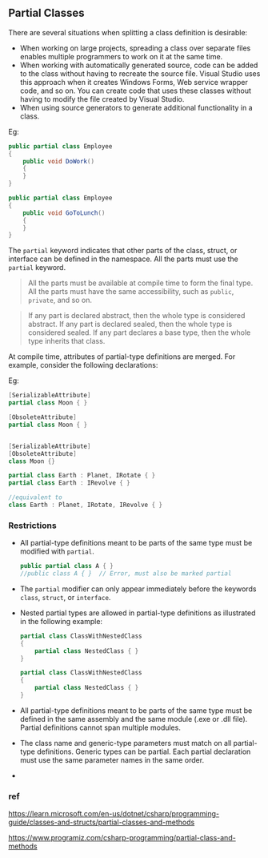 ## Partial Classes
There are several situations when splitting a class definition is desirable:

-   When working on large projects, spreading a class over separate files enables multiple programmers to work on it at the same time.
-   When working with automatically generated source, code can be added to the class without having to recreate the source file. Visual Studio uses this approach when it creates Windows Forms, Web service wrapper code, and so on. You can create code that uses these classes without having to modify the file created by Visual Studio.
-   When using source generators to generate additional functionality in a class.


Eg:
```cs
public partial class Employee
{
    public void DoWork()
    {
    }
}

public partial class Employee
{
    public void GoToLunch()
    {
    }
}
```

The `partial` keyword indicates that other parts of the class, struct, or interface can be defined in the namespace. All the parts must use the `partial` keyword. 

> All the parts must be available at compile time to form the final type. All the parts must have the same accessibility, such as `public`, `private`, and so on.

> If any part is declared abstract, then the whole type is considered abstract. If any part is declared sealed, then the whole type is considered sealed. If any part declares a base type, then the whole type inherits that class.


At compile time, attributes of partial-type definitions are merged. For example, consider the following declarations:

Eg:
```cs
[SerializableAttribute]
partial class Moon { }

[ObsoleteAttribute]
partial class Moon { }

```

```cs

[SerializableAttribute]
[ObsoleteAttribute]
class Moon {}

```

```cs
partial class Earth : Planet, IRotate { }
partial class Earth : IRevolve { }

//equivalent to
class Earth : Planet, IRotate, IRevolve { }

```


### Restrictions
- All partial-type definitions meant to be parts of the same type must be modified with `partial`. 
    ```cs
    public partial class A { }
    //public class A { }  // Error, must also be marked partial
    ```
- The `partial` modifier can only appear immediately before the keywords `class`, `struct`, or `interface`.
- Nested partial types are allowed in partial-type definitions as illustrated in the following example:
  
    ```cs
    partial class ClassWithNestedClass
    {
        partial class NestedClass { }
    }

    partial class ClassWithNestedClass
    {
        partial class NestedClass { }
    }
    ```
- All partial-type definitions meant to be parts of the same type must be defined in the same assembly and the same module (.exe or .dll file). Partial definitions cannot span multiple modules.
- The class name and generic-type parameters must match on all partial-type definitions. Generic types can be partial. Each partial declaration must use the same parameter names in the same order.
- 



### ref
https://learn.microsoft.com/en-us/dotnet/csharp/programming-guide/classes-and-structs/partial-classes-and-methods

https://www.programiz.com/csharp-programming/partial-class-and-methods




